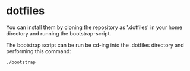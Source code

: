 dotfiles
========

You can install them by cloning the repository as '.dotfiles' in your home directory and running the bootstrap-script.

The bootstrap script can be run be cd-ing into the .dotfiles directory and performing this command:
```bash
./bootstrap
```